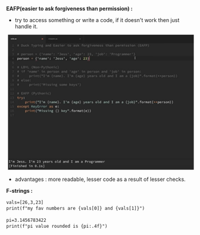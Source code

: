 **EAFP(easier to ask forgiveness than permission) :**

* try to access something or write a code, if it doesn't work then just handle it.

![eafp](images/eafp.PNG)  

* advantages : more readable, lesser code as a result of lesser checks.

**F-strings :**

```python3
vals=[26,3,23]
print(f"my fav numbers are {vals[0]} and {vals[1]}")

pi=3.1456783422
print(f"pi value rounded is {pi:.4f}")
```